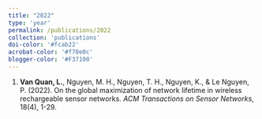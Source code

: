 ```yaml
---
title: "2022"
type: 'year'
permalink: /publications/2022
collection: 'publications'
doi-color: '#fcab22'
acrobat-color: '#f70e0c'
blogger-color: '#F37100'
---
```

1. **Van Quan, L.**, Nguyen, M. H., Nguyen, T. H., Nguyen, K., & Le Nguyen, P. (2022). On the global maximization of network lifetime in wireless rechargeable sensor networks. *ACM Transactions on Sensor Networks*, 18(4), 1-29.
